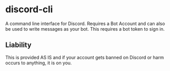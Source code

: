 # discord-cli
A command line interface for Discord. Requires a Bot Account and can also be used to write messages as your bot. This requires a bot token to sign in.

## Liability
This is provided AS IS and if your account gets banned on Discord or harm occurs to anything, it is on you.
